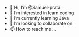 - 👋 Hi, I’m @Samuel-prata
- 👀 I’m interested in learn coding
- 🌱 I’m currently learning Java
- 💞️ I’m looking to collaborate on 
- 📫 How to reach me ...

<!---
Samuel-prata/Samuel-prata is a ✨ special ✨ repository because its `README.md` (this file) appears on your GitHub profile.
You can click the Preview link to take a look at your changes.
--->
